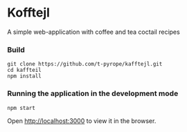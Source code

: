 # Kofftejl

A simple web-application with coffee and tea coctail recipes 

### Build
```
git clone https://github.com/t-pyrope/kafftejl.git
cd kaffteil
npm install
```
### Running the application in the development mode

`npm start`

Open [http://localhost:3000](http://localhost:3000) to view it in the browser.

